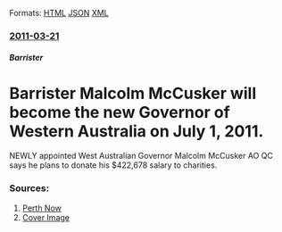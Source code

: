 
Formats: [HTML](/news/2011/03/21/barrister-malcolm-mccusker-will-become-the-new-governor-of-western-australia-on-july-1-2011.html)  [JSON](/news/2011/03/21/barrister-malcolm-mccusker-will-become-the-new-governor-of-western-australia-on-july-1-2011.json)  [XML](/news/2011/03/21/barrister-malcolm-mccusker-will-become-the-new-governor-of-western-australia-on-july-1-2011.xml)  

### [2011-03-21](/news/2011/03/21/index.md)

##### Barrister
# Barrister Malcolm McCusker will become the new Governor of Western Australia on July 1, 2011. 

NEWLY appointed West Australian Governor Malcolm McCusker AO QC says he plans to donate his $422,678 salary to charities.


### Sources:

1. [Perth Now](http://www.perthnow.com.au/news/western-australia/malcolm-mccusker-announced-as-new-wa-governor/story-e6frg14c-1226025500122)
1. [Cover Image](http://cdn.newsapi.com.au/image/v1/e82bd03047d139ccf78d01f8a11923bf)
